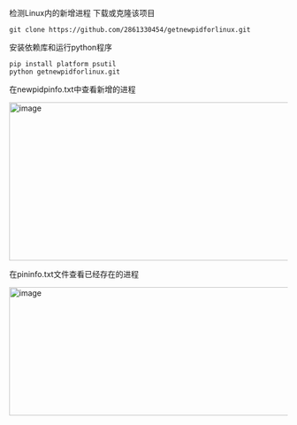检测Linux内的新增进程
下载或克隆该项目


 ```
git clone https://github.com/2861330454/getnewpidforlinux.git
 ```
安装依赖库和运行python程序
 ```
 pip install platform psutil
 python getnewpidforlinux.git
 ```

在newpidpinfo.txt中查看新增的进程

<img width="1819" height="286" alt="image" src="https://github.com/user-attachments/assets/1d9e19d0-f6a9-4245-b225-eda9ee8660ca" />

在pininfo.txt文件查看已经存在的进程

<img width="1780" height="232" alt="image" src="https://github.com/user-attachments/assets/13bc7d56-9d05-4631-ae5b-ebc38336930c" />
